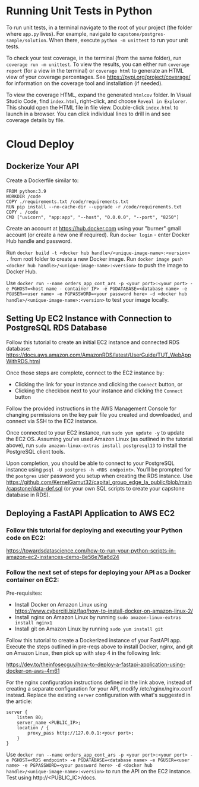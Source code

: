 # Running Unit Tests in Python

To run unit tests, in a terminal navigate to the root of your project (the folder where `app.py` lives). For example, navigate to `capstone/postgres-sample/solution`. When there, execute `python -m unittest` to run your unit tests.

To check your test coverage, in the terminal (from the same folder), run `coverage run -m unittest`. To view the results, you can either run `coverage report` (for a view in the terminal) or `coverage html` to generate an HTML view of your coverage percentages. See https://pypi.org/project/coverage/ for information on the coverage tool and installation (if needed).

To view the coverage HTML, expand the generated `htmlcov` folder. In Visual Studio Code, find `index.html`, right-click, and choose `Reveal in Explorer`. This should open the HTML file in file view. Double-click `index.html` to launch in a browser. You can click individual lines to drill in and see coverage details by file.

# Cloud Deploy

## Dockerize Your API

Create a Dockerfile similar to:

```
FROM python:3.9
WORKDIR /code
COPY ./requirements.txt /code/requirements.txt
RUN pip install --no-cache-dir --upgrade -r /code/requirements.txt
COPY . /code
CMD ["uvicorn", "app:app", "--host", "0.0.0.0", "--port", "8250"]
```

Create an account at https://hub.docker.com using your "burner" gmail account (or create a new one if required). Run `docker login` - enter Docker Hub handle and password.

Run `docker build -t <docker hub handle>/<unique-image-name>:<version> .` from root folder to create a new Docker image. Run `docker image push <docker hub handle>/<unique-image-name>:<version>` to push the image to Docker Hub.

Use `docker run --name orders_app_cont_ars -p <your port>:<your port> -e PGHOST=<host name - container IP> -e PGDATABASE=<database name> -e PGUSER=<user name> -e PGPASSWORD=<your password here> -d <docker hub handle>/<unique-image-name>:<version>` to test your image locally.

## Setting Up EC2 Instance with Connection to PostgreSQL RDS Database

Follow this tutorial to create an initial EC2 instance and connected RDS database:
https://docs.aws.amazon.com/AmazonRDS/latest/UserGuide/TUT_WebAppWithRDS.html

Once those steps are complete, connect to the EC2 instance by:

- Clicking the link for your instance and clicking the `Connect` button, or
- Clicking the checkbox next to your instance and clicking the `Connect` button

Follow the provided instructions in the AWS Management Console for changing permissions on the key pair file you created and downloaded, and connect via SSH to the EC2 instance.

Once connected to your EC2 instance, run `sudo yum update -y` to update the EC2 OS. Assuming you’ve used Amazon Linux (as outlined in the tutorial above), run `sudo amazon-linux-extras install postgresql13` to install the PostgreSQL client tools.

Upon completion, you should be able to connect to your PostgreSQL instance using `psql -U postgres -h <RDS endpoint>`. You’ll be prompted for the `postgres` user password you setup when creating the RDS instance.
Use https://github.com/KernelGamut32/capital_group_edge_la_public/blob/main/capstone/data-def.sql (or your own SQL scripts to create your capstone database in RDS).

## Deploying a FastAPI Application to AWS EC2

### Follow this tutorial for deploying and executing your Python code on EC2:

https://towardsdatascience.com/how-to-run-your-python-scripts-in-amazon-ec2-instances-demo-8e56e76a6d24

### Follow the next set of steps for deploying your API as a Docker container on EC2:

Pre-requisites:

- Install Docker on Amazon Linux using https://www.cyberciti.biz/faq/how-to-install-docker-on-amazon-linux-2/
- Install nginx on Amazon Linux by running `sudo amazon-linux-extras install nginx1`
- Install git on Amazon Linux by running `sudo yum install git`

Follow this tutorial to create a Dockerized instance of your FastAPI app. Execute the steps outlined in pre-reqs above to install Docker, nginx, and git on Amazon Linux, then pick up with step 4 in the following link:

https://dev.to/theinfosecguy/how-to-deploy-a-fastapi-application-using-docker-on-aws-4m61

For the nginx configuration instructions defined in the link above, instead of creating a separate configuration for your API, modify /etc/nginx/nginx.conf instead. Replace the existing `server` configuration with what's suggested in the article:

```
server {
    listen 80;
    server_name <PUBLIC_IP>;
    location / {
        proxy_pass http://127.0.0.1:<your port>;
    }
}
```

Use `docker run --name orders_app_cont_ars -p <your port>:<your port> -e PGHOST=<RDS endpoint> -e PGDATABASE=<database name> -e PGUSER=<user name> -e PGPASSWORD=<your password here> -d <docker hub handle>/<unique-image-name>:<version>` to run the API on the EC2 instance. Test using http://<PUBLIC_IC>/docs.
